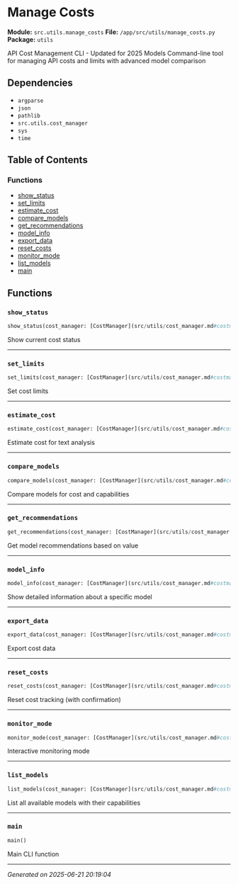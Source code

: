 # Manage Costs

**Module:** `src.utils.manage_costs`
**File:** `/app/src/utils/manage_costs.py`
**Package:** `utils`

API Cost Management CLI - Updated for 2025 Models
Command-line tool for managing API costs and limits with advanced model comparison

## Dependencies

- `argparse`
- `json`
- `pathlib`
- `src.utils.cost_manager`
- `sys`
- `time`

## Table of Contents

### Functions
- [show_status](#show-status)
- [set_limits](#set-limits)
- [estimate_cost](#estimate-cost)
- [compare_models](#compare-models)
- [get_recommendations](#get-recommendations)
- [model_info](#model-info)
- [export_data](#export-data)
- [reset_costs](#reset-costs)
- [monitor_mode](#monitor-mode)
- [list_models](#list-models)
- [main](#main)

## Functions

### `show_status`
```python
show_status(cost_manager: [CostManager](src/utils/cost_manager.md#costmanager))
```

Show current cost status

---

### `set_limits`
```python
set_limits(cost_manager: [CostManager](src/utils/cost_manager.md#costmanager), args)
```

Set cost limits

---

### `estimate_cost`
```python
estimate_cost(cost_manager: [CostManager](src/utils/cost_manager.md#costmanager), args)
```

Estimate cost for text analysis

---

### `compare_models`
```python
compare_models(cost_manager: [CostManager](src/utils/cost_manager.md#costmanager), args)
```

Compare models for cost and capabilities

---

### `get_recommendations`
```python
get_recommendations(cost_manager: [CostManager](src/utils/cost_manager.md#costmanager), args)
```

Get model recommendations based on value

---

### `model_info`
```python
model_info(cost_manager: [CostManager](src/utils/cost_manager.md#costmanager), args)
```

Show detailed information about a specific model

---

### `export_data`
```python
export_data(cost_manager: [CostManager](src/utils/cost_manager.md#costmanager), args)
```

Export cost data

---

### `reset_costs`
```python
reset_costs(cost_manager: [CostManager](src/utils/cost_manager.md#costmanager))
```

Reset cost tracking (with confirmation)

---

### `monitor_mode`
```python
monitor_mode(cost_manager: [CostManager](src/utils/cost_manager.md#costmanager))
```

Interactive monitoring mode

---

### `list_models`
```python
list_models(cost_manager: [CostManager](src/utils/cost_manager.md#costmanager))
```

List all available models with their capabilities

---

### `main`
```python
main()
```

Main CLI function

---

*Generated on 2025-06-21 20:19:04*